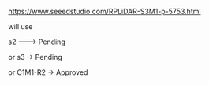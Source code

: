 https://www.seeedstudio.com/RPLiDAR-S3M1-p-5753.html

will use 

s2 ---> Pending

or s3 -> Pending

or C1M1-R2 -> Approved
